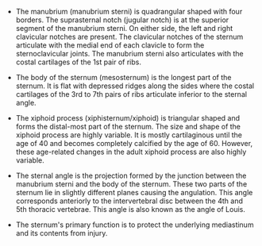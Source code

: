 - The manubrium (manubrium sterni) is quadrangular shaped with four borders. The suprasternal notch (jugular notch) is at the superior segment of the manubrium sterni. On either side, the left and right clavicular notches are present. The clavicular notches of the sternum articulate with the medial end of each clavicle to form the sternoclavicular joints. The manubrium sterni also articulates with the costal cartilages of the 1st pair of ribs.

- The body of the sternum (mesosternum) is the longest part of the sternum. It is flat with depressed ridges along the sides where the costal cartilages of the 3rd to 7th pairs of ribs articulate inferior to the sternal angle.

- The xiphoid process (xiphisternum/xiphoid) is triangular shaped and forms the distal-most part of the sternum. The size and shape of the xiphoid process are highly variable. It is mostly cartilaginous until the age of 40 and becomes completely calcified by the age of 60. However, these age-related changes in the adult xiphoid process are also highly variable.

- The sternal angle is the projection formed by the junction between the manubrium sterni and the body of the sternum. These two parts of the sternum lie in slightly different planes causing the angulation. This angle corresponds anteriorly to the intervertebral disc between the 4th and 5th thoracic vertebrae. This angle is also known as the angle of Louis.

- The sternum's primary function is to protect the underlying mediastinum and its contents from injury.